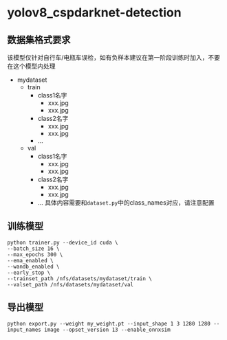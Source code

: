 # yolov8_cspdarknet-detection

## 数据集格式要求
该模型仅针对自行车/电瓶车误检，如有负样本建议在第一阶段训练时加入，不要在这个模型内处理
- mydataset
    - train
        - class1名字
            - xxx.jpg
            - xxx.jpg
        - class2名字
            - xxx.jpg
            - xxx.jpg
        - ...
    - val
        - class1名字
            - xxx.jpg
            - xxx.jpg
        - class2名字
            - xxx.jpg
            - xxx.jpg
        - ...
具体内容需要和`dataset.py`中的class_names对应，请注意配置

## 训练模型
```shell
python trainer.py --device_id cuda \
--batch_size 16 \
--max_epochs 300 \
--ema_enabled \
--wandb_enabled \
--early_stop \
--trainset_path /nfs/datasets/mydataset/train \
--valset_path /nfs/datasets/mydataset/val
```

## 导出模型
```shell
python export.py --weight my_weight.pt --input_shape 1 3 1280 1280 --input_names image --opset_version 13 --enable_onnxsim
```

